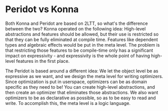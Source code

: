 # Peridot vs Konna

Both Konna and Peridot are based on 2LTT, so what's the difference between the two? Konna operated on the following idea: High-level abstractions and features should be allowed, but their use is restricted so that they can be fully eliminated at compile time. Features like dependent types and algebraic effects would be put in the meta level. The problem is that restricting those features to be compile-time only has a significant impact on expressivity - and expressivity is the whole point of having high-level features in the first place.

The Peridot is based around a different idea: We let the object level be as expressive as we want, and we design the meta level for writing optimizers. Since optimization is put in userspace, optimizers can be as domain specific as they need to be! You can create high-level abstractions, and then create an optimizer that eliminates those abstractions. We also want optimizers to be as declarative as possible, so as to be easy to read and write. To accomplish this, the meta level is a logic language.
